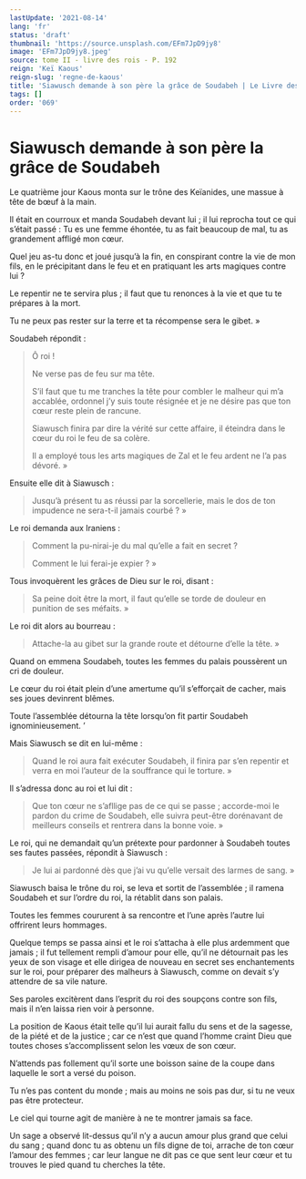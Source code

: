 ```yaml
---
lastUpdate: '2021-08-14'
lang: 'fr'
status: 'draft'
thumbnail: 'https://source.unsplash.com/EFm7JpD9jy8'
image: 'EFm7JpD9jy8.jpeg'
source: tome II - livre des rois - P. 192
reign: 'Keï Kaous'
reign-slug: 'regne-de-kaous'
title: 'Siawusch demande à son père la grâce de Soudabeh | Le Livre des Rois | Shâhnâmeh'
tags: []
order: '069'
---
```


<!-- LTeX: language=fr -->

# Siawusch demande à son père la grâce de Soudabeh

Le quatrième jour Kaous monta sur le trône des Keïanides, une massue à tête de bœuf à la main.

Il était en courroux et manda Soudabeh devant lui ; il lui reprocha tout ce qui s’était passé : Tu es une femme éhontée, tu as fait beaucoup de mal, tu as grandement affligé mon cœur.

Quel jeu as-tu donc et joué jusqu’à la fin, en conspirant contre la vie de mon fils, en le précipitant dans le feu et en pratiquant les arts magiques contre lui ?

Le repentir ne te servira plus ; il faut que tu renonces à la vie et que tu te prépares à la mort.

Tu ne peux pas rester sur la terre et ta récompense sera le gibet. »

Soudabeh répondit :

> Ô roi !
>
> Ne verse pas de feu sur ma tête.
>
> S’il faut que tu me tranches la tête pour combler le malheur qui m’a accablée, ordonnel j’y suis toute résignée et je ne désire pas que ton cœur reste plein de rancune.
>
> Siawusch finira par dire la vérité sur cette affaire, il éteindra dans le cœur du roi le feu de sa colère.
>
> Il a employé tous les arts magiques de Zal et le feu ardent ne l’a pas dévoré. »

Ensuite elle dit à Siawusch :

> Jusqu’à présent tu as réussi par la sorcellerie, mais le dos de ton impudence ne sera-t-il jamais courbé ? »

Le roi demanda aux Iraniens :

> Comment la pu-nirai-je du mal qu’elle a fait en secret ?
>
> Comment le lui ferai-je expier ? »

Tous invoquèrent les grâces de Dieu sur le roi, disant :

> Sa peine doit être la mort, il faut qu’elle se torde de douleur en punition de ses méfaits. »

Le roi dit alors au bourreau :

> Attache-la au gibet sur la grande route et détourne d’elle la tête. »

Quand on emmena Soudabeh, toutes les femmes du palais poussèrent un cri de douleur.

Le cœur du roi était plein d’une amertume qu’il s’efforçait de cacher, mais ses joues devinrent blêmes.

Toute l’assemblée détourna la tête lorsqu’on fit partir Soudabeh ignominieusement. ’

Mais Siawusch se dit en lui-même :

> Quand le roi aura fait exécuter Soudabeh, il finira par s’en repentir et verra en moi l’auteur de la souffrance qui le torture. »

Il s’adressa donc au roi et lui dit :

> Que ton cœur ne s’afllige pas de ce qui se passe ; accorde-moi le pardon du crime de Soudabeh, elle suivra peut-être dorénavant de meilleurs conseils et rentrera dans la bonne voie. »

Le roi, qui ne demandait qu’un prétexte pour pardonner à Soudabeh toutes ses fautes passées, répondit à Siawusch :

> Je lui ai pardonné dès que j’ai vu qu’elle versait des larmes de sang. »

Siawusch baisa le trône du roi, se leva et sortit de l’assemblée ; il ramena Soudabeh et sur l’ordre du roi, la rétablit dans son palais.

Toutes les femmes coururent à sa rencontre et l’une après l’autre lui offrirent leurs hommages.

Quelque temps se passa ainsi et le roi s’attacha à elle plus ardemment que jamais ; il fut tellement rempli d’amour pour elle, qu’il ne détournait pas les yeux de son visage et elle dirigea de nouveau en secret ses enchantements sur le roi, pour préparer des malheurs à Siawusch, comme on devait s’y attendre de sa vile nature.

Ses paroles excitèrent dans l’esprit du roi des soupçons contre son fils, mais il n’en laissa rien voir à personne.

La position de Kaous était telle qu’il lui aurait fallu du sens et de la sagesse, de la piété et de la justice ; car ce n’est que quand l’homme craint Dieu que toutes choses s’accomplissent selon les vœux de son cœur.

N’attends pas follement qu’il sorte une boisson saine de la coupe dans laquelle le sort a versé du poison.

Tu n’es pas content du monde ; mais au moins ne sois pas dur, si tu ne veux pas être protecteur.

Le ciel qui tourne agit de manière à ne te montrer jamais sa face.

Un sage a observé lit-dessus qu’il n’y a aucun amour plus grand que celui du sang ; quand donc tu as obtenu un fils digne de toi, arrache de ton cœur l’amour des femmes ; car leur langue ne dit pas ce que sent leur cœur et tu trouves le pied quand tu cherches la tête.

